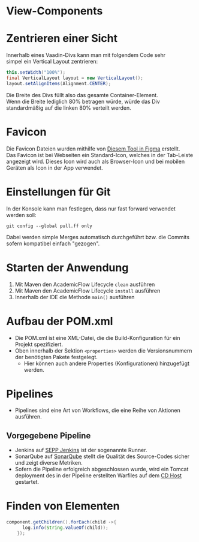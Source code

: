 # View-Components

# Zentrieren einer Sicht

Innerhalb eines Vaadin-Divs kann man mit folgendem Code sehr <br>
simpel ein Vertical Layout zentrieren:

```Java
this.setWidth("100%");
final VerticalLayout layout = new VerticalLayout();
layout.setAlignItems(Alignment.CENTER);
```
Die Breite des Divs füllt also das gesamte Container-Element.</br>
Wenn die Breite lediglich 80% betragen würde, würde das Div
standardmäßig auf die linken 80% verteilt werden.

# Favicon
Die Favicon Dateien wurden mithilfe von [Diesem Tool in Figma](https://www.figma.com/community/file/914233657397286062)
erstellt. </br>
Das Favicon ist bei Webseiten ein Standard-Icon, welches in der Tab-Leiste angezeigt wird.
Dieses Icon wird auch als Browser-Icon und bei mobilen Geräten als Icon in der App verwendet.

# Einstellungen für Git
In der Konsole kann man festlegen, dass nur fast forward verwendet werden soll:
```console
git config --global pull.ff only
```
Dabei werden simple Merges automatisch durchgeführt bzw. die Commits sofern
kompatibel einfach "gezogen".

# Starten der Anwendung
1. Mit Maven den AcademicFlow Lifecycle ``clean`` ausführen
2. Mit Maven den AcademicFlow Lifecycle ``install`` ausführen
3. Innerhalb der IDE die Methode ``main()`` ausführen

# Aufbau der POM.xml
- Die POM.xml ist eine XML-Datei, die die Build-Konfiguration für ein Projekt
  spezifiziert.
- Oben innerhalb der Sektion ``<properties>`` werden die Versionsnummern der
  benötigten Pakete festgelegt.
  - Hier können auch andere Properties (Konfigurationen) hinzugefügt werden.
# Pipelines
  - Pipelines sind eine Art von Workflows, die eine Reihe von Aktionen ausführen.
## Vorgegebene Pipeline
- Jenkins auf
  [SEPP Jenkins](https://sepp-jenkins.inf.h-brs.de/job/Alda-innen/) ist der sogenannte Runner.<br/>
- SonarQube auf
  [SonarQube](https://sepp-sonar.inf.h-brs.de/dashboard?id=Alda-innen)
stellt die Qualität des Source-Codes sicher und zeigt diverse Metriken.
- Sofern die Pipeline erfolgreich abgeschlossen wurde, wird ein Tomcat deployment des in der Pipeline
  erstellten Warfiles auf dem [CD Host](http://sepp-test.inf.h-brs.de:8080/AldaInnen-0.0.1-SNAPSHOT/) gestartet.<br/>


# Finden von Elementen

```java
component.getChildren().forEach(child ->{
      log.info(String.valueOf(child));
    });
```